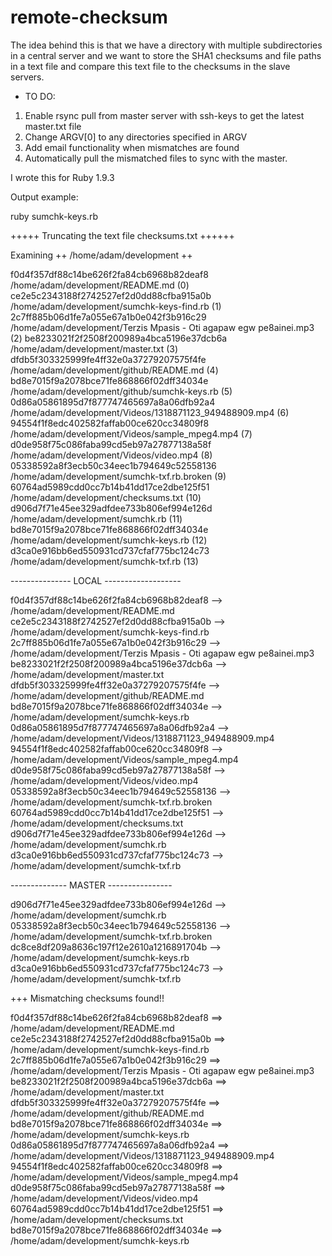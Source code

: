 remote-checksum
===============

The idea behind this is that we have a directory with multiple subdirectories
in a central server and we want to store the SHA1 checksums and file paths in
a text file and compare this text file to the checksums in the slave servers.

* TO DO:

1. Enable rsync pull from master server with ssh-keys to get the latest master.txt file
2. Change ARGV[0] to any directories specified in ARGV
3. Add email functionality when mismatches are found
4. Automatically pull the mismatched files to sync with the master.


I wrote this for Ruby 1.9.3




Output example: 

ruby sumchk-keys.rb

+++++ Truncating the text file checksums.txt ++++++

Examining ++ /home/adam/development ++

f0d4f357df88c14be626f2fa84cb6968b82deaf8 /home/adam/development/README.md (0)
ce2e5c2343188f2742527ef2d0dd88cfba915a0b /home/adam/development/sumchk-keys-find.rb (1)
2c7ff885b06d1fe7a055e67a1b0e042f3b916c29 /home/adam/development/Terzis Mpasis - Oti agapaw egw pe8ainei.mp3 (2)
be8233021f2f2508f200989a4bca5196e37dcb6a /home/adam/development/master.txt (3)
dfdb5f303325999fe4ff32e0a37279207575f4fe /home/adam/development/github/README.md (4)
bd8e7015f9a2078bce71fe868866f02dff34034e /home/adam/development/github/sumchk-keys.rb (5)
0d86a05861895d7f877747465697a8a06dfb92a4 /home/adam/development/Videos/1318871123_949488909.mp4 (6)
94554f1f8edc402582faffab00ce620cc34809f8 /home/adam/development/Videos/sample_mpeg4.mp4 (7)
d0de958f75c086faba99cd5eb97a27877138a58f /home/adam/development/Videos/video.mp4 (8)
05338592a8f3ecb50c34eec1b794649c52558136 /home/adam/development/sumchk-txf.rb.broken (9)
60764ad5989cdd0cc7b14b41dd17ce2dbe125f51 /home/adam/development/checksums.txt (10)
d906d7f71e45ee329adfdee733b806ef994e126d /home/adam/development/sumchk.rb (11)
bd8e7015f9a2078bce71fe868866f02dff34034e /home/adam/development/sumchk-keys.rb (12)
d3ca0e916bb6ed550931cd737cfaf775bc124c73 /home/adam/development/sumchk-txf.rb (13)


--------------- LOCAL -------------------

f0d4f357df88c14be626f2fa84cb6968b82deaf8 --> /home/adam/development/README.md
ce2e5c2343188f2742527ef2d0dd88cfba915a0b --> /home/adam/development/sumchk-keys-find.rb
2c7ff885b06d1fe7a055e67a1b0e042f3b916c29 --> /home/adam/development/Terzis Mpasis - Oti agapaw egw pe8ainei.mp3
be8233021f2f2508f200989a4bca5196e37dcb6a --> /home/adam/development/master.txt
dfdb5f303325999fe4ff32e0a37279207575f4fe --> /home/adam/development/github/README.md
bd8e7015f9a2078bce71fe868866f02dff34034e --> /home/adam/development/sumchk-keys.rb
0d86a05861895d7f877747465697a8a06dfb92a4 --> /home/adam/development/Videos/1318871123_949488909.mp4
94554f1f8edc402582faffab00ce620cc34809f8 --> /home/adam/development/Videos/sample_mpeg4.mp4
d0de958f75c086faba99cd5eb97a27877138a58f --> /home/adam/development/Videos/video.mp4
05338592a8f3ecb50c34eec1b794649c52558136 --> /home/adam/development/sumchk-txf.rb.broken
60764ad5989cdd0cc7b14b41dd17ce2dbe125f51 --> /home/adam/development/checksums.txt
d906d7f71e45ee329adfdee733b806ef994e126d --> /home/adam/development/sumchk.rb
d3ca0e916bb6ed550931cd737cfaf775bc124c73 --> /home/adam/development/sumchk-txf.rb


-------------- MASTER ----------------

d906d7f71e45ee329adfdee733b806ef994e126d --> /home/adam/development/sumchk.rb
05338592a8f3ecb50c34eec1b794649c52558136 --> /home/adam/development/sumchk-txf.rb.broken
dc8ce8df209a8636c197f12e2610a1216891704b --> /home/adam/development/sumchk-keys.rb
d3ca0e916bb6ed550931cd737cfaf775bc124c73 --> /home/adam/development/sumchk-txf.rb

+++ Mismatching checksums found!!

f0d4f357df88c14be626f2fa84cb6968b82deaf8  ==> /home/adam/development/README.md
ce2e5c2343188f2742527ef2d0dd88cfba915a0b  ==> /home/adam/development/sumchk-keys-find.rb
2c7ff885b06d1fe7a055e67a1b0e042f3b916c29  ==> /home/adam/development/Terzis Mpasis - Oti agapaw egw pe8ainei.mp3
be8233021f2f2508f200989a4bca5196e37dcb6a  ==> /home/adam/development/master.txt
dfdb5f303325999fe4ff32e0a37279207575f4fe  ==> /home/adam/development/github/README.md
bd8e7015f9a2078bce71fe868866f02dff34034e  ==> /home/adam/development/sumchk-keys.rb
0d86a05861895d7f877747465697a8a06dfb92a4  ==> /home/adam/development/Videos/1318871123_949488909.mp4
94554f1f8edc402582faffab00ce620cc34809f8  ==> /home/adam/development/Videos/sample_mpeg4.mp4
d0de958f75c086faba99cd5eb97a27877138a58f  ==> /home/adam/development/Videos/video.mp4
60764ad5989cdd0cc7b14b41dd17ce2dbe125f51  ==> /home/adam/development/checksums.txt
bd8e7015f9a2078bce71fe868866f02dff34034e  ==> /home/adam/development/sumchk-keys.rb
